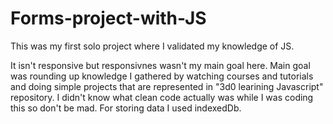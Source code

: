# Forms-project-with-JS
This was my first solo project where I validated my knowledge of JS. 

It isn't responsive but responsivnes wasn't my main goal here. Main goal was rounding up knowledge I gathered by watching courses and tutorials and doing simple projects that are represented in "3d0 learining Javascript" repository.
I didn't know what clean code actually was while I was coding this so don't be mad. 
For storing data I used indexedDb.

